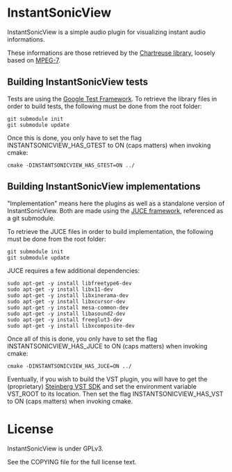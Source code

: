 InstantSonicView
==================================

InstantSonicView is a simple audio plugin for visualizing instant audio informations.

These informations are those retrieved by the [Chartreuse library](https://github.com/G4m4/chartreuse), loosely based on [MPEG-7](https://en.wikipedia.org/wiki/MPEG-7).

Building InstantSonicView tests
-----------------------

Tests are using the [Google Test Framework](http://code.google.com/p/googletest/).
To retrieve the library files in order to build tests, the following must be done from the root folder:

    git submodule init
    git submodule update

Once this is done, you only have to set the flag INSTANTSONICVIEW_HAS_GTEST to ON (caps matters) when invoking cmake:

    cmake -DINSTANTSONICVIEW_HAS_GTEST=ON ../

Building InstantSonicView implementations
---------------------------------

"Implementation" means here the plugins as well as a standalone version of InstantSonicView. Both are made using the [JUCE framework](https://github.com/julianstorer/JUCE), referenced as a git submodule.

To retrieve the JUCE files in order to build implementation, the following must be done from the root folder:

    git submodule init
    git submodule update

JUCE requires a few additional dependencies:

    sudo apt-get -y install libfreetype6-dev
    sudo apt-get -y install libx11-dev
    sudo apt-get -y install libxinerama-dev
    sudo apt-get -y install libxcursor-dev
    sudo apt-get -y install mesa-common-dev
    sudo apt-get -y install libasound2-dev
    sudo apt-get -y install freeglut3-dev
    sudo apt-get -y install libxcomposite-dev

Once all of this is done, you only have to set the flag INSTANTSONICVIEW_HAS_JUCE to ON (caps matters) when invoking cmake:

    cmake -DINSTANTSONICVIEW_HAS_JUCE=ON ../

Eventually, if you wish to build the VST plugin, you will have to get the (proprietary) [Steinberg VST SDK](http://www.steinberg.net/en/company/developer.html) and set the environment variable VST_ROOT to its location.
Then set the flag INSTANTSONICVIEW_HAS_VST to ON (caps matters) when invoking cmake.

License
==================================
InstantSonicView is under GPLv3.

See the COPYING file for the full license text.
